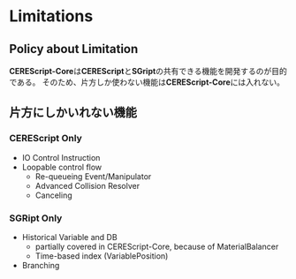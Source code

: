 Limitations
====

## Policy about Limitation

**CEREScript-Core**は**CEREScript**と**SGript**の共有できる機能を開発するのが目的である。
そのため、片方しか使わない機能は**CEREScript-Core**には入れない。

## 片方にしかいれない機能

### CEREScript Only

* IO Control Instruction
* Loopable control flow
  * Re-queueing Event/Manipulator
  * Advanced Collision Resolver
  * Canceling

### SGRipt Only

* Historical Variable and DB
  * partially covered in CEREScript-Core, because of MaterialBalancer
  * Time-based index (VariablePosition)
* Branching
